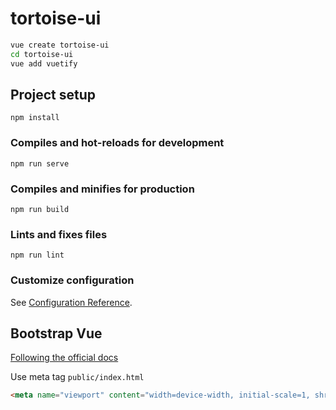 # tortoise-ui

```bash 
vue create tortoise-ui
cd tortoise-ui
vue add vuetify
```

## Project setup
```
npm install
```

### Compiles and hot-reloads for development
```
npm run serve
```

### Compiles and minifies for production
```
npm run build
```

### Lints and fixes files
```
npm run lint
```

### Customize configuration
See [Configuration Reference](https://cli.vuejs.org/config/).


## Bootstrap Vue 

[Following the official docs][1]

Use meta tag `public/index.html`

```html
<meta name="viewport" content="width=device-width, initial-scale=1, shrink-to-fit=no">
```

[1]: https://bootstrap-vue.org/docs
